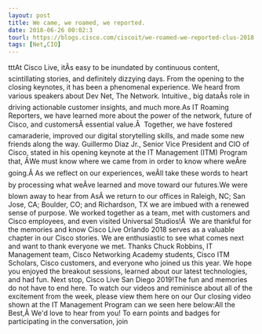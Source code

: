 ```yaml
---
layout: post
title: We came, we roamed, we reported.
date: 2018-06-26 00:02:3
tourl: https://blogs.cisco.com/ciscoit/we-roamed-we-reported-clus-2018
tags: [Net,CIO]
---
```

tttAt Cisco Live, itÂs easy to be inundated by continuous content, scintillating stories, and definitely dizzying days. From the opening to the closing keynotes, it has been a phenomenal experience. We heard from various speakers about Dev Net, The Network. Intuitive., big dataÂs role in driving actionable customer insights, and much more.As IT Roaming Reporters, we have learned more about the power of the network, future of Cisco, and customersÂ essential value.Â  Together, we have fostered camaraderie, improved our digital storytelling skills, and made some new friends along the way. Guillermo Diaz Jr., Senior Vice President and CIO of Cisco, stated in his opening keynote at the IT Management (ITM) Program that, ÂWe must know where we came from in order to know where weÂre going.Â As we reflect on our experiences, weÂll take these words to heart by processing what weÂve learned and move toward our futures.We were blown away to hear from AsÂ we return to our offices in Raleigh, NC; San Jose, CA; Boulder, CO; and Richardson, TX we are imbued with a renewed sense of purpose. We worked together as a team, met with customers and Cisco employees, and even visited Universal Studios!Â  We are thankful for the memories and know Cisco Live Orlando 2018 serves as a valuable chapter in our Cisco stories. We are enthusiastic to see what comes next and want to thank everyone we met. Thanks Chuck Robbins, IT Management team, Cisco Networking Academy students, Cisco ITM Scholars, Cisco customers, and everyone who joined us this year. We hope you enjoyed the breakout sessions, learned about our latest technologies, and had fun. Next stop, Cisco Live San Diego 2019!The fun and memories do not have to end here. To watch our videos and reminisce about all of the excitement from the week, please view them here on our Our closing video shown at the IT Management Program can we seen here below:All the Best,Â We'd love to hear from you! To earn points and badges for participating in the conversation, join 